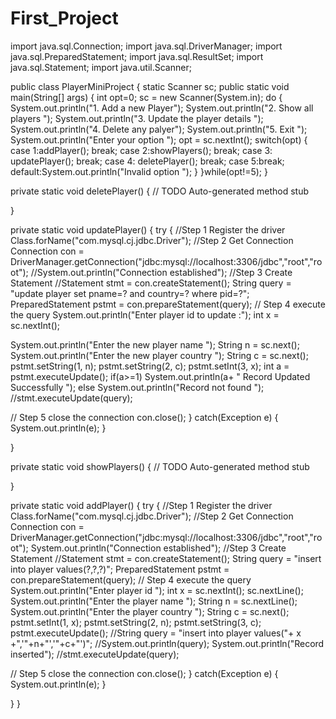 # First_Project
import java.sql.Connection; 
import java.sql.DriverManager; 
import java.sql.PreparedStatement; 
import java.sql.ResultSet; 
import java.sql.Statement; 
import java.util.Scanner; 
 
public class PlayerMiniProject { 
 static Scanner sc; 
 public static void main(String[] args) { 
  int opt=0; 
  sc = new Scanner(System.in); 
  do { 
   System.out.println("1. Add a new Player"); 
   System.out.println("2. Show all players "); 
   System.out.println("3. Update the player details "); 
   System.out.println("4. Delete any palyer"); 
   System.out.println("5. Exit "); 
   System.out.println("Enter your option "); 
   opt = sc.nextInt(); 
   switch(opt) { 
   case 1:addPlayer(); 
     break; 
   case 2:showPlayers(); 
     break; 
   case 3: updatePlayer(); 
     break; 
   case 4: deletePlayer(); 
     break; 
   case 5:break; 
   default:System.out.println("Invalid option "); 
   } 
  }while(opt!=5); 
 } 
 
 private static void deletePlayer() { 
  // TODO Auto-generated method stub 
   
 } 
 
 private static void updatePlayer() { 
  try { 
   //Step 1 Register the driver 
   Class.forName("com.mysql.cj.jdbc.Driver"); 
   //Step 2 Get Connection 
   Connection con = DriverManager.getConnection("jdbc:mysql://localhost:3306/jdbc","root","root"); 
   //System.out.println("Connection established"); 
   //Step 3 Create Statement 
   //Statement stmt = con.createStatement(); 
   String query = "update player set pname=? and country=? where pid=?"; 
   PreparedStatement pstmt = con.prepareStatement(query); 
   // Step 4 execute the query 
   System.out.println("Enter player id to update :"); 
   int x = sc.nextInt(); 
    
    
   System.out.println("Enter the new player name "); 
   String n = sc.next(); 
   System.out.println("Enter the new player country "); 
   String c = sc.next(); 
   pstmt.setString(1, n); 
   pstmt.setString(2, c); 
   pstmt.setInt(3, x); 
   int a = pstmt.executeUpdate(); 
   if(a>=1) 
    System.out.println(a+ " Record Updated Successfully "); 
   else 
    System.out.println("Record not found "); 
   //stmt.executeUpdate(query); 
 
   // Step 5 close the connection 
   con.close(); 
  } 
  catch(Exception e) { 
   System.out.println(e); 
  } 
   
   
 } 
 
 private static void showPlayers() { 
  // TODO Auto-generated method stub 
   
 } 
 
 private static void addPlayer() { 
  try { 
   //Step 1 Register the driver 
   Class.forName("com.mysql.cj.jdbc.Driver"); 
   //Step 2 Get Connection 
   Connection con = DriverManager.getConnection("jdbc:mysql://localhost:3306/jdbc","root","root"); 
   System.out.println("Connection established"); 
   //Step 3 Create Statement 
   //Statement stmt = con.createStatement(); 
   String query = "insert into player values(?,?,?)"; 
   PreparedStatement pstmt = con.prepareStatement(query); 
   // Step 4 execute the query 
   System.out.println("Enter player id "); 
   int x = sc.nextInt(); 
   sc.nextLine(); 
   System.out.println("Enter the player name "); 
   String n = sc.nextLine(); 
   System.out.println("Enter the player country "); 
   String c = sc.next(); 
   pstmt.setInt(1, x); 
   pstmt.setString(2, n); 
   pstmt.setString(3, c); 
   pstmt.executeUpdate(); 
   //String query = "insert into player values("+ x +",'"+n+"','"+c+"')"; 
   //System.out.println(query); 
   System.out.println("Record inserted"); 
   //stmt.executeUpdate(query); 
 
   // Step 5 close the connection 
   con.close(); 
  } 
  catch(Exception e) { 
   System.out.println(e); 
  } 
   
 } 
}

